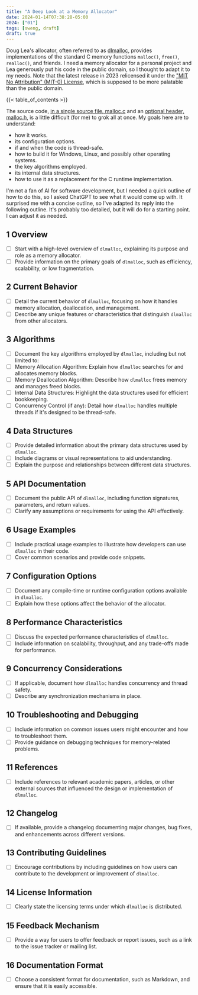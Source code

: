 ```yaml
---
title: "A Deep Look at a Memory Allocator"
date: 2024-01-14T07:38:28-05:00
2024: ["01"]
tags: [sweng, draft]
draft: true
---
```

Doug Lea's allocator, often referred to as [dlmalloc](https://gee.cs.oswego.edu/dl/html/malloc.html), provides implementations of the standard C memory functions `malloc()`, `free()`, `realloc()`, and friends. I need a memory allocator for a personal project and Lea generously put his code in the public domain, so I thought to adapt it to my needs. Note that the latest release in 2023 relicensed it under the ["MIT No Attribution" (MIT-0) License](https://opensource.org/license/mit-0/), which is supposed to be more palatable than the public domain.
<!--more-->
{{< table_of_contents >}}

The source code, [in a single source file, malloc.c](https://gee.cs.oswego.edu/pub/misc/malloc.c) and an [optional header, malloc.h](https://gee.cs.oswego.edu/pub/misc/malloc.h), is a little difficult (for me) to grok all at once. My goals here are to understand:

- how it works.
- its configuration options.
- if and when the code is thread-safe.
- how to build it for Windows, Linux, and possibly other operating systems.
- the key algorithms employed.
- its internal data structures.
- how to use it as a replacement for the C runtime implementation.

I'm not a fan of AI for software development, but I needed a quick outline of how to do this, so I asked ChatGPT to see what it would come up with. It surprised me with a concise outline, so I've adapted its reply into the following outline. It's probably too detailed, but it will do for a starting point. I can adjust it as needed.

## 1 Overview

- [ ] Start with a high-level overview of `dlmalloc`, explaining its purpose and role as a memory allocator.
- [ ] Provide information on the primary goals of `dlmalloc`, such as efficiency, scalability, or low fragmentation.

## 2 Current Behavior

- [ ] Detail the current behavior of `dlmalloc`, focusing on how it handles memory allocation, deallocation, and management.
- [ ] Describe any unique features or characteristics that distinguish `dlmalloc` from other allocators.

## 3 Algorithms

- [ ] Document the key algorithms employed by `dlmalloc`, including but not limited to:
- [ ] Memory Allocation Algorithm: Explain how `dlmalloc` searches for and allocates memory blocks.
- [ ] Memory Deallocation Algorithm: Describe how `dlmalloc` frees memory and manages freed blocks.
- [ ] Internal Data Structures: Highlight the data structures used for efficient bookkeeping.
- [ ] Concurrency Control (if any): Detail how `dlmalloc` handles multiple threads if it's designed to be thread-safe.

## 4 Data Structures

- [ ] Provide detailed information about the primary data structures used by `dlmalloc`.
- [ ] Include diagrams or visual representations to aid understanding.
- [ ] Explain the purpose and relationships between different data structures.

## 5 API Documentation

- [ ] Document the public API of `dlmalloc`, including function signatures, parameters, and return values.
- [ ] Clarify any assumptions or requirements for using the API effectively.

## 6 Usage Examples

- [ ] Include practical usage examples to illustrate how developers can use `dlmalloc` in their code.
- [ ] Cover common scenarios and provide code snippets.

## 7 Configuration Options

- [ ] Document any compile-time or runtime configuration options available in `dlmalloc`.
- [ ] Explain how these options affect the behavior of the allocator.

## 8 Performance Characteristics

- [ ] Discuss the expected performance characteristics of `dlmalloc`.
- [ ] Include information on scalability, throughput, and any trade-offs made for performance.

## 9 Concurrency Considerations

- [ ] If applicable, document how `dlmalloc` handles concurrency and thread safety.
- [ ] Describe any synchronization mechanisms in place.

## 10 Troubleshooting and Debugging

- [ ] Include information on common issues users might encounter and how to troubleshoot them.
- [ ] Provide guidance on debugging techniques for memory-related problems.

## 11 References

- [ ] Include references to relevant academic papers, articles, or other external sources that influenced the design or implementation of `dlmalloc`.

## 12 Changelog

- [ ] If available, provide a changelog documenting major changes, bug fixes, and enhancements across different versions.

## 13 Contributing Guidelines

- [ ] Encourage contributions by including guidelines on how users can contribute to the development or improvement of `dlmalloc`.

## 14 License Information

- [ ] Clearly state the licensing terms under which `dlmalloc` is distributed.

## 15 Feedback Mechanism

- [ ] Provide a way for users to offer feedback or report issues, such as a link to the issue tracker or mailing list.

## 16 Documentation Format

- [ ] Choose a consistent format for documentation, such as Markdown, and ensure that it is easily accessible.
